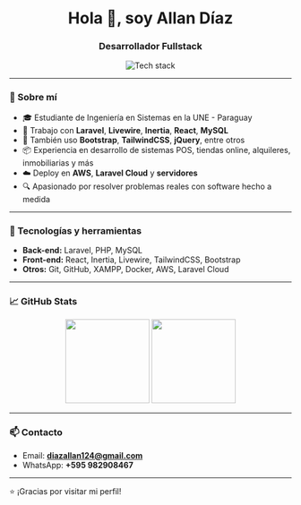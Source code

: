 <h1 align="center">Hola 👋, soy Allan Díaz</h1>
<h3 align="center">Desarrollador Fullstack</h3>

<p align="center">
  <img src="https://skillicons.dev/icons?i=laravel,bootstrap,tailwind,livewire,inertia,react,mysql,js,html,css,git" alt="Tech stack" />
</p>

---

### 🧠 Sobre mí

- 🎓 Estudiante de Ingeniería en Sistemas en la UNE - Paraguay  
- 🔨 Trabajo con **Laravel**, **Livewire**, **Inertia**, **React**, **MySQL**
- 🧩 También uso **Bootstrap**, **TailwindCSS**, **jQuery**, entre otros
- 📦 Experiencia en desarrollo de sistemas POS, tiendas online, alquileres, inmobiliarias y más
- ☁️ Deploy en **AWS**, **Laravel Cloud** y **servidores**
- 🔍 Apasionado por resolver problemas reales con software hecho a medida

---

### 🚀 Tecnologías y herramientas

- **Back-end:** Laravel, PHP, MySQL  
- **Front-end:** React, Inertia, Livewire, TailwindCSS, Bootstrap  
- **Otros:** Git, GitHub, XAMPP, Docker, AWS, Laravel Cloud  

---

### 📈 GitHub Stats

<p align="center">
  <img src="https://github-readme-stats.vercel.app/api?username=diazallam7&show_icons=true&theme=radical" height="150"/>
  <img src="https://github-readme-stats.vercel.app/api/top-langs/?username=diazallam7&layout=compact&theme=radical" height="150"/>
</p>

---

### 📫 Contacto

- Email: **diazallan124@gmail.com**
- WhatsApp: **+595 982908467**

---

⭐ ¡Gracias por visitar mi perfil!
